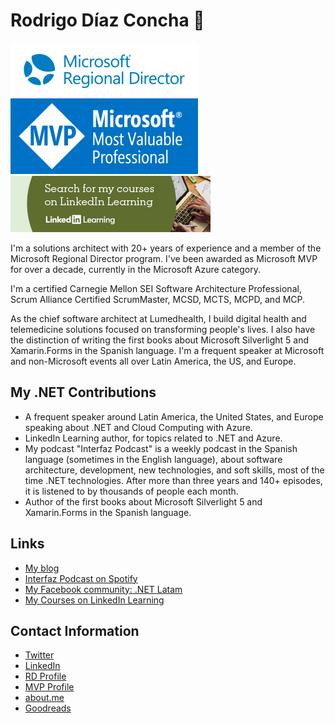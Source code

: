 ﻿# Rodrigo Díaz Concha  👋


![](https://github.com/rdiazconcha/rdiazconcha/blob/master/media/msrd-logo-192px-alpha-300x86.png?raw=true)
![](https://github.com/rdiazconcha/rdiazconcha/blob/master/media/MVP_Logo_Horizontal_Preferred_Cyan300_RGB_300ppi-300x121.png?raw=true)
![](https://github.com/rdiazconcha/rdiazconcha/blob/master/media/lil_instructor_email_signature_two_b.jpg?raw=true)


I'm a solutions architect with 20+ years of experience and a member of the Microsoft Regional Director program. I've been awarded as Microsoft MVP for over a decade, currently in the Microsoft Azure category.

I'm a certified Carnegie Mellon SEI Software Architecture Professional, Scrum Alliance Certified ScrumMaster, MCSD, MCTS, MCPD, and MCP.

As the chief software architect at Lumedhealth, I build digital health and telemedicine solutions focused on transforming people's lives. I also have the distinction of writing the first books about Microsoft Silverlight 5 and Xamarin.Forms in the Spanish language. I'm a frequent speaker at Microsoft and non-Microsoft events all over Latin America, the US, and Europe.

## My .NET Contributions
* A frequent speaker around Latin America, the United States, and Europe speaking about .NET and Cloud Computing with Azure.
* LinkedIn Learning author, for topics related to .NET and Azure.
* My podcast "Interfaz Podcast" is a weekly podcast in the Spanish language (sometimes in the English language), about software architecture, development, new technologies, and soft skills, most of the time .NET technologies. After more than three years and 140+ episodes, it is listened to by thousands of people each month.
* Author of the first books about Microsoft Silverlight 5 and Xamarin.Forms in the Spanish language.

## Links
* [My blog](https://rdiazconcha.com)
* [Interfaz Podcast on Spotify](https://open.spotify.com/show/7wtArksEB4DCGch35CwUYU?si=L4PoaZVnT_afxPSbr66xxA)
* [My Facebook community: .NET Latam](https://www.facebook.com/groups/diplomadowp71/)
* [My Courses on LinkedIn Learning](https://www.linkedin.com/learning/instructors/rodrigo-diaz-concha)

## Contact Information
* [Twitter](https://twitter.com/rdiazconcha)
* [LinkedIn](https://www.linkedin.com/in/rdiazconcha/)
* [RD Profile](https://rd.microsoft.com/en-us/rodrigo-diazconcha)
* [MVP Profile](https://mvp.microsoft.com/en-us/PublicProfile/4028935?fullName=Rodrigo%20Diaz%20Concha)
* [about.me](https://rdiazconcha.me/)
* [Goodreads](https://goodreads.com/rdiazconcha)

<!--
**rdiazconcha/rdiazconcha** is a ✨ _special_ ✨ repository because its `README.md` (this file) appears on your GitHub profile.

Here are some ideas to get you started:

- 🔭 I’m currently working on ...
- 🌱 I’m currently learning ...
- 👯 I’m looking to collaborate on ...
- 🤔 I’m looking for help with ...
- 💬 Ask me about ...
- 📫 How to reach me: ...
- 😄 Pronouns: ...
- ⚡ Fun fact: ...
-->
